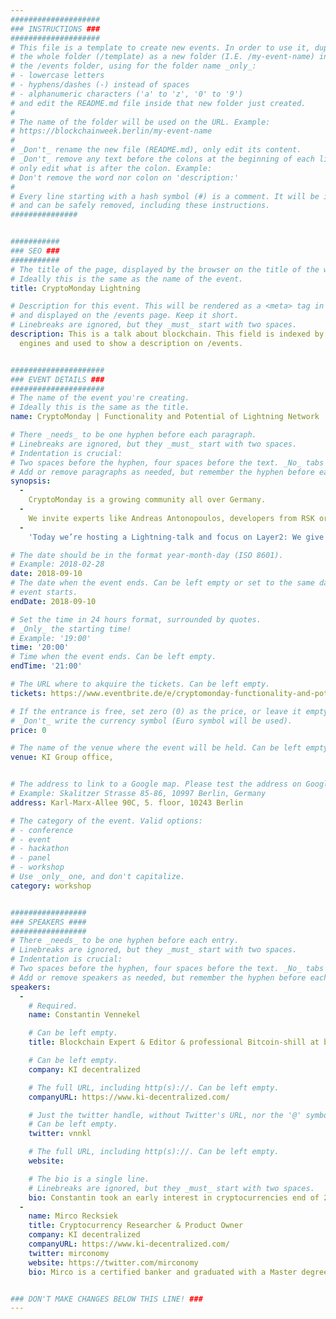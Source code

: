 ```yaml
---
####################
### INSTRUCTIONS ###
####################
# This file is a template to create new events. In order to use it, duplicate
# the whole folder (/template) as a new folder (I.E. /my-event-name) inside of
# the /events folder, using for the folder name _only_:
# - lowercase letters
# - hyphens/dashes (-) instead of spaces
# - alphanumeric characters ('a' to 'z', '0' to '9')
# and edit the README.md file inside that new folder just created.
#
# The name of the folder will be used on the URL. Example:
# https://blockchainweek.berlin/my-event-name
#
# _Don't_ rename the new file (README.md), only edit its content.
# _Don't_ remove any text before the colons at the beginning of each line,
# only edit what is after the colon. Example:
# Don't remove the word nor colon on 'description:'
#
# Every line starting with a hash symbol (#) is a comment. It will be ignored
# and can be safely removed, including these instructions.
###############


###########
### SEO ###
###########
# The title of the page, displayed by the browser on the title of the window.
# Ideally this is the same as the name of the event.
title: CryptoMonday Lightning

# Description for this event. This will be rendered as a <meta> tag in the HTML,
# and displayed on the /events page. Keep it short.
# Linebreaks are ignored, but they _must_ start with two spaces.
description: This is a talk about blockchain. This field is indexed by search
  engines and used to show a description on /events.


#####################
### EVENT DETAILS ###
#####################
# The name of the event you're creating.
# Ideally this is the same as the title.
name: CryptoMonday | Functionality and Potential of Lightning Network

# There _needs_ to be one hyphen before each paragraph.
# Linebreaks are ignored, but they _must_ start with two spaces.
# Indentation is crucial:
# Two spaces before the hyphen, four spaces before the text. _No_ tabs allowed.
# Add or remove paragraphs as needed, but remember the hyphen before each entry.
synopsis:
  -
    CryptoMonday is a growing community all over Germany.
  -
    We invite experts like Andreas Antonopoulos, developers from RSK or law experts on the current aspects of regulation and tax.
  -
    'Today we’re hosting a Lightning-talk and focus on Layer2: We give an introduction to what the lightning network aims to provide to the community and how it is planning on achieving it. What might be current shortcomings and road blocks, how can those be overcome? We’ll follow an technical approach and like to give visitors an opportunity to get started on their own. We are happy to welcome our colleague, a vivid bitcoin and lightning, who has been visiting the Lightning Hackday by Fulmo only a couple days prior and also hosts the second biggest lightning node to share his gained insights. Join him for nice talks and drinks at the KI decentralized offices to celebrate the red crypto wedding.'

# The date should be in the format year-month-day (ISO 8601).
# Example: 2018-02-28
date: 2018-09-10
# The date when the event ends. Can be left empty or set to the same day the
# event starts.
endDate: 2018-09-10

# Set the time in 24 hours format, surrounded by quotes.
# _Only_ the starting time!
# Example: '19:00'
time: '20:00'
# Time when the event ends. Can be left empty.
endTime: '21:00'

# The URL where to akquire the tickets. Can be left empty.
tickets: https://www.eventbrite.de/e/cryptomonday-functionality-and-potential-of-lightning-network-tickets-49215769692

# If the entrance is free, set zero (0) as the price, or leave it empty.
# _Don't_ write the currency symbol (Euro symbol will be used).
price: 0

# The name of the venue where the event will be held. Can be left empty.
venue: KI Group office,


# The address to link to a Google map. Please test the address on Google Maps.
# Example: Skalitzer Strasse 85-86, 10997 Berlin, Germany
address: Karl-Marx-Allee 90C, 5. floor, 10243 Berlin

# The category of the event. Valid options:
# - conference
# - event
# - hackathon
# - panel
# - workshop
# Use _only_ one, and don't capitalize.
category: workshop


#################
### SPEAKERS ####
#################
# There _needs_ to be one hyphen before each entry.
# Linebreaks are ignored, but they _must_ start with two spaces.
# Indentation is crucial:
# Two spaces before the hyphen, four spaces before the text. _No_ tabs allowed.
# Add or remove speakers as needed, but remember the hyphen before each entry.
speakers:
  -
    # Required.
    name: Constantin Vennekel

    # Can be left empty.
    title: Blockchain Expert & Editor & professional Bitcoin-shill at base58.de

    # Can be left empty.
    company: KI decentralized

    # The full URL, including http(s)://. Can be left empty.
    companyURL: https://www.ki-decentralized.com/

    # Just the twitter handle, without Twitter's URL, nor the '@' symbol.
    # Can be left empty.
    twitter: vnnkl

    # The full URL, including http(s)://. Can be left empty.
    website: 

    # The bio is a single line.
    # Linebreaks are ignored, but they _must_ start with two spaces.
    bio: Constantin took an early interest in cryptocurrencies end of 2011 and pursued as one of the first a Master Degree (MSc) in Digital Currencies to focus on related fields such as, Disruptive Innovation, Blockchain Technology and Applications, Open Financial Systems, Money and Banking. Before joining KI, he worked as a developer within the Bitcoin wallet and Ethereum energy related space.
  -
    name: Mirco Recksiek
    title: Cryptocurrency Researcher & Product Owner
    company: KI decentralized
    companyURL: https://www.ki-decentralized.com/
    twitter: mirconomy
    website: https://twitter.com/mirconomy
    bio: Mirco is a certified banker and graduated with a Master degree in Business Administration at the University of Cologne. In his thesis, he investigated the impact of blockchain and digital assets on current business models and industries. Since his first investments in Cryptocurrencies, he is enthusiastic for the disruptive potential of blockchain and always up to date about new projects in the crypto-scene.


### DON'T MAKE CHANGES BELOW THIS LINE! ###
---
```

<!-- ### DON'T MAKE CHANGES BELOW THIS LINE! ### -->

<Event-Content/>
